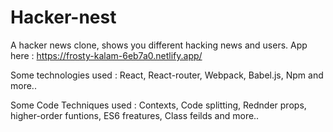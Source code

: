 # Hacker-nest

A hacker news clone, shows you different hacking news and users.
App here : https://frosty-kalam-6eb7a0.netlify.app/

Some technologies used :
React, React-router, Webpack, Babel.js, Npm and more..

Some Code Techniques used :
Contexts, Code splitting, Rednder props, higher-order funtions, ES6 freatures, Class feilds and more..
